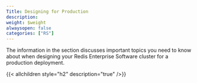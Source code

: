 ```yaml
---
Title: Designing for Production
description:
weight: $weight
alwaysopen: false
categories: ["RS"]
---
```

The information in the section discusses important topics you need to
know about when designing your Redis Enterprise Software cluster for a
production deployment.

{{< allchildren style="h2" description="true" />}}
